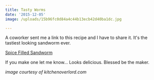```yaml
---
title: Tasty Worms
date: '2015-12-05'
image: /uploads/15b96fc0d84a4c44b13ecb42d40ba1dc.jpg

---
```



A coworker sent me a link to this recipe and I have to share it.  It's the tastiest looking sandworm ever.

[Spice Filled Sandworm](http://kitchenoverlord.com/2015/12/03/dune-week-spice-filled-sandworm/)

If you make one let me know... Looks delicious.  Blessed be the maker.

*image courtesy of kitchenoverlord.com*
